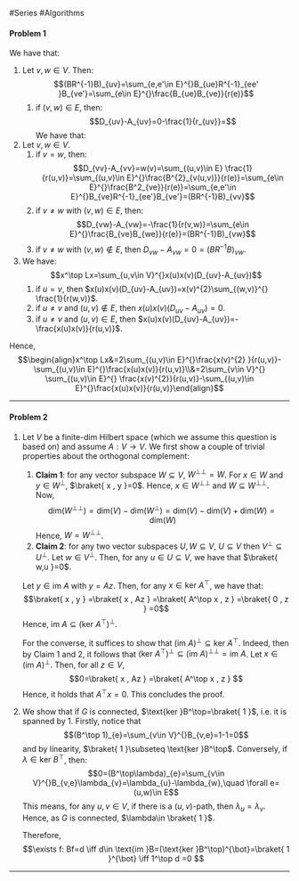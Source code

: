 #Series #Algorithms 

#### Problem 1
We have that:
1. Let $v,w\in V$. Then: $$(BR^{-1}B)_{uv}=\sum_{e,e'\in E}^{}B_{ue}R^{-1}_{ee' }B_{ve'}=\sum_{e\in E}^{}\frac{B_{ue}B_{ve}}{r(e)}$$
	1. if $(v,w)\in E$, then: $$D_{uv}-A_{uv}=0-\frac{1}{r_{uv}}=$$
We have that:
1. Let $v,w\in V$. 
	1. if $v=w$, then: $$D_{vv}-A_{vv}=w(v)=\sum_{(u,v)\in E} \frac{1}{r(u,v)}=\sum_{(u,v)\in E}^{}\frac{B^{2}_{v(u,v)}}{r(e)}=\sum_{e\in E}^{}\frac{B^2_{ve}}{r(e)}=\sum_{e,e'\in E}^{}B_{ve}R^{-1}_{ee'}B_{ve'}=(BR^{-1}B)_{vv}$$
	2. if $v\neq w$ with $(v,w)\in E$, then: $$D_{vw}-A_{vw}=-\frac{1}{r(v,w)}=\sum_{e\in E}^{}\frac{B_{ve}B_{we}}{r(e)}=(BR^{-1}B)_{vw}$$
	3. if $v\neq w$ with $(v,w)\notin E$, then $D_{vw}-A_{vw}=0=(BR^{-1}B)_{vw}$.
2. We have: $$x^\top Lx=\sum_{u,v\in V}^{}x(u)x(v)(D_{uv}-A_{uv})$$
	1. if $u=v$, then $x(u)x(v)(D_{uv}-A_{uv})=x(v)^{2}\sum_{(w,v)}^{} \frac{1}{r(w,v)}$.
	2. if $u\neq v$ and $(u,v)\notin E$, then $x(u)x(v)(D_{uv}-A_{uv})=0$.
	3. if $u\neq v$ and $(u,v)\in E$, then $x(u)x(v)(D_{uv}-A_{uv})=-\frac{x(u)x(v)}{r(u,v)}$.
 
Hence, $$\begin{align}x^\top Lx&=2\sum_{(u,v)\in E}^{}\frac{x(v)^{2} }{r(u,v)}-\sum_{(u,v)\in E}^{}\frac{x(u)x(v)}{r(u,v)}\\&=2\sum_{v\in V}^{} \sum_{(u,v)\in E}^{} \frac{x(v)^{2}}{r(u,v)}-\sum_{(u,v)\in E}^{}\frac{x(u)x(v)}{r(u,v)}\end{align}$$

---
#### Problem 2
1. Let $V$ be a finite-dim Hilbert space (which we assume this question is based on) and assume $A:V\to V$. We first show a couple of trivial properties about the orthogonal complement:
	1. **Claim 1**: for any vector subspace $W\subseteq V$, $W^{\bot\bot}=W$. 
		For $x\in W$ and $y\in W^{\bot}$, $\braket{ x , y }=0$. Hence, $x\in W^{\bot\bot}$ and $W\subseteq W^{\bot{\bot}}$. Now, $$\text{dim}(W^{\bot\bot})=\text{dim}(V)-\text{dim}(W^{\bot})=\text{dim}(V)-\text{dim}(V)+\text{dim}(W)=\text{dim}(W)$$Hence, $W=W^{\bot\bot}$.
	2. **Claim 2**: for any two vector subspaces $U,W\subseteq V$, $U\subseteq V$ then $V^{\bot}\subseteq U^{\bot}$.
		Let $w\in V^{\bot}$. Then, for any $u\in U\subseteq V$, we have that $\braket{ w,u }=0$. 
   
   Let $y\in \text{im }A$ with $y=Az$. Then, for any $x\in \text{ker }A^\top$, we have that: $$\braket{ x , y } =\braket{ x , Az } =\braket{ A^\top x , z } =\braket{ 0 , z } =0$$Hence, $\text{im }A\subseteq (\text{ker }A^\top)^{\bot}$.
   
   For the converse, it suffices to show that $(\text{im }A)^{\bot}\subseteq \text{ker }A^\top$. Indeed, then by Claim 1 and 2, it follows that $(\text{ker }A^\top)^{\bot}\subseteq(\text{im }A)^{\bot\bot}=\text{im }A$. Let $x\in (\text{im }A)^{\bot}$. Then, for all $z\in V$, $$0=\braket{ x , Az } =\braket{ A^\top x , z } $$Hence, it holds that $A^\top x=0$. This concludes the proof.

2. We show that if $G$ is connected, $\text{ker }B^\top=\braket{ 1  }$, i.e. it is spanned by $1$. Firstly, notice that $$(B^\top 1)_{e}=\sum_{v\in V}^{}B_{v,e}=1-1=0$$and by linearity, $\braket{ 1  }\subseteq \text{ker }B^\top$. Conversely, if $\lambda\in \text{ker }B^\top$, then: $$0=(B^\top\lambda)_{e}=\sum_{v\in V}^{}B_{v,e}\lambda_{v}=\lambda_{u}-\lambda_{w},\quad \forall e=(u,w)\in E$$This means, for any $u,v\in V$, if there is a $(u,v)$-path, then $\lambda_{u}=\lambda_{v}$. Hence, as $G$ is connected, $\lambda\in \braket{ 1  }$. 
   
   Therefore, $$\exists f: Bf=d \iff d\in \text{im }B=(\text{ker }B^\top)^{\bot}=\braket{ 1  }^{\bot} \iff 1^\top d =0 $$

---

